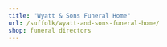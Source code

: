 ```yaml
---
title: "Wyatt & Sons Funeral Home"
url: /suffolk/wyatt-and-sons-funeral-home/
shop: funeral directors
---
```

